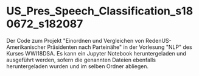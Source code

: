 # US_Pres_Speech_Classification_s180672_s182087
Der Code zum Projekt "Einordnen und Vergleichen von RedenUS-Amerikanischer Präsidenten nach Parteinähe" in der Vorlesung "NLP" des Kurses WWI18DSA. 
Es kann ein Jupyter Notebook heruntergeladen und ausgeführt werden, sofern die genannten Dateien ebenfalls heruntergeladen wurden und im selben Ordner abliegen.
